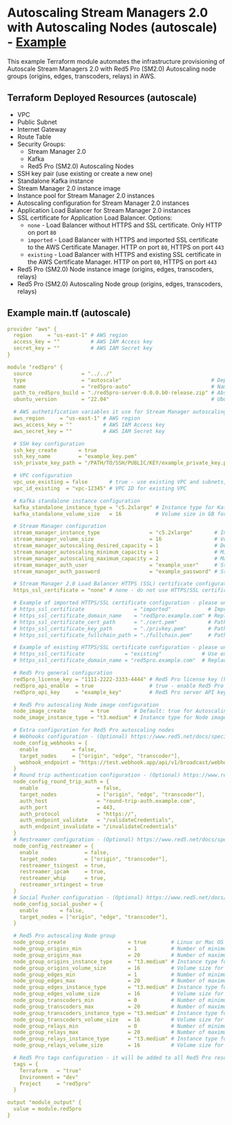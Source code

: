 # Autoscaling Stream Managers 2.0 with Autoscaling Nodes (autoscale) - [Example](https://github.com/red5pro/terraform-aws-red5pro/tree/master/examples/autoscale)

This example Terraform module automates the infrastructure provisioning of Autoscale Stream Managers 2.0 with Red5 Pro (SM2.0) Autoscaling node groups (origins, edges, transcoders, relays) in AWS.

## Terraform Deployed Resources (autoscale)

- VPC
- Public Subnet
- Internet Gateway
- Route Table
- Security Groups:
  - Stream Manager 2.0
  - Kafka
  - Red5 Pro (SM2.0) Autoscaling Nodes
- SSH key pair (use existing or create a new one)
- Standalone Kafka instance
- Stream Manager 2.0 instance image
- Instance pool for Stream Manager 2.0 instances
- Autoscaling configuration for Stream Manager 2.0 instances
- Application Load Balancer for Stream Manager 2.0 instances
- SSL certificate for Application Load Balancer. Options:
  - `none` - Load Balancer without HTTPS and SSL certificate. Only HTTP on port `80`
  - `imported` - Load Balancer with HTTPS and imported SSL certificate to the AWS Certificate Manager. HTTP on port `80`, HTTPS on port `443`
  - `existing` - Load Balancer with HTTPS and existing SSL certificate in the AWS Certificate Manager. HTTP on port `80`, HTTPS on port `443`
- Red5 Pro (SM2.0) Node instance image (origins, edges, transcoders, relays)
- Red5 Pro (SM2.0) Autoscaling Node group (origins, edges, transcoders, relays)

## Example main.tf (autoscale)

```yaml
provider "aws" {
  region     = "us-east-1" # AWS region
  access_key = ""          # AWS IAM Access key
  secret_key = ""          # AWS IAM Secret key
}

module "red5pro" {
  source                = "../../"
  type                  = "autoscale"                             # Deployment type: standalone, cluster, autoscale
  name                  = "red5pro-auto"                          # Name to be used on all the resources as identifier
  path_to_red5pro_build = "./red5pro-server-0.0.0.b0-release.zip" # Absolute path or relative path to Red5 Pro server ZIP file
  ubuntu_version        = "22.04"                                 # Ubuntu version for Red5 Pro servers

  # AWS authetification variables it use for Stream Manager autoscaling configuration
  aws_region     = "us-east-1" # AWS region 
  aws_access_key = ""          # AWS IAM Access key
  aws_secret_key = ""          # AWS IAM Secret key

  # SSH key configuration
  ssh_key_create       = true                                              # true - create new SSH key, false - use existing SSH key
  ssh_key_name         = "example_key.pem"                                 # Name of existing SSH key private key
  ssh_private_key_path = "/PATH/TO/SSH/PUBLIC/KEY/example_private_key.pem" # Path to existing SSH private key

  # VPC configuration
  vpc_use_existing = false       # true - use existing VPC and subnets, false - create new VPC and subnets
  vpc_id_existing  = "vpc-12345" # VPC ID for existing VPC

  # Kafka standalone instance configuration
  kafka_standalone_instance_type = "c5.2xlarge" # Instance type for Kafka standalone instance
  kafka_standalone_volume_size   = 16           # Volume size in GB for Kafka standalone instance

  # Stream Manager configuration 
  stream_manager_instance_type                = "c5.2xlarge"       # Instance type for Stream Manager
  stream_manager_volume_size                  = 16                 # Volume size for Stream Manager
  stream_manager_autoscaling_desired_capacity = 1                  # Desired capacity for Stream Manager autoscaling group
  stream_manager_autoscaling_minimum_capacity = 1                  # Minimum capacity for Stream Manager autoscaling group
  stream_manager_autoscaling_maximum_capacity = 2                  # Maximum capacity for Stream Manager autoscaling group
  stream_manager_auth_user                    = "example_user"     # Stream Manager 2.0 authentication user name
  stream_manager_auth_password                = "example_password" # Stream Manager 2.0 authentication password

  # Stream Manager 2.0 Load Balancer HTTPS (SSL) certificate configuration
  https_ssl_certificate = "none" # none - do not use HTTPS/SSL certificate, imported - import existing HTTPS/SSL certificate

  # Example of imported HTTPS/SSL certificate configuration - please uncomment and provide your domain name, certificate and key paths
  # https_ssl_certificate                = "imported"            # Improt local HTTPS/SSL certificate to AWS ACM
  # https_ssl_certificate_domain_name    = "red5pro.example.com" # Replace with your domain name
  # https_ssl_certificate_cert_path      = "./cert.pem"          # Path to cert file
  # https_ssl_certificate_key_path       = "./privkey.pem"       # Path to privkey file
  # https_ssl_certificate_fullchain_path = "./fullchain.pem"     # Path to full chain file

  # Example of existing HTTPS/SSL certificate configuration - please uncomment and provide your domain name
  # https_ssl_certificate             = "existing"             # Use existing HTTPS/SSL certificate from AWS ACM
  # https_ssl_certificate_domain_name = "red5pro.example.com"  # Replace with your domain name

  # Red5 Pro general configuration
  red5pro_license_key = "1111-2222-3333-4444" # Red5 Pro license key (https://account.red5.net/login)
  red5pro_api_enable  = true                  # true - enable Red5 Pro server API, false - disable Red5 Pro server API (https://www.red5.net/docs/development/api/overview/)
  red5pro_api_key     = "example_key"         # Red5 Pro server API key (https://www.red5.net/docs/development/api/overview/)

  # Red5 Pro autoscaling Node image configuration
  node_image_create        = true        # Default: true for Autoscaling and Cluster, true - create new Node image, false - not create new Node image
  node_image_instance_type = "t3.medium" # Instance type for Node image

  # Extra configuration for Red5 Pro autoscaling nodes
  # Webhooks configuration - (Optional) https://www.red5.net/docs/special/webhooks/overview/
  node_config_webhooks = {
    enable           = false,
    target_nodes     = ["origin", "edge", "transcoder"],
    webhook_endpoint = "https://test.webhook.app/api/v1/broadcast/webhook"
  }
  # Round trip authentication configuration - (Optional) https://www.red5.net/docs/special/authplugin/simple-auth/
  node_config_round_trip_auth = {
    enable                   = false,
    target_nodes             = ["origin", "edge", "transcoder"],
    auth_host                = "round-trip-auth.example.com",
    auth_port                = 443,
    auth_protocol            = "https://",
    auth_endpoint_validate   = "/validateCredentials",
    auth_endpoint_invalidate = "/invalidateCredentials"
  }
  # Restreamer configuration - (Optional) https://www.red5.net/docs/special/restreamer/overview/
  node_config_restreamer = {
    enable               = false,
    target_nodes         = ["origin", "transcoder"],
    restreamer_tsingest  = true,
    restreamer_ipcam     = true,
    restreamer_whip      = true,
    restreamer_srtingest = true
  }
  # Social Pusher configuration - (Optional) https://www.red5.net/docs/development/social-media-plugin/rest-api/
  node_config_social_pusher = {
    enable       = false,
    target_nodes = ["origin", "edge", "transcoder"],
  }

  # Red5 Pro autoscaling Node group
  node_group_create                    = true        # Linux or Mac OS only. true - create new Node group, false - not create new Node group
  node_group_origins_min               = 1           # Number of minimum Origins
  node_group_origins_max               = 20          # Number of maximum Origins
  node_group_origins_instance_type     = "t3.medium" # Instance type for Origins
  node_group_origins_volume_size       = 16          # Volume size for Origins
  node_group_edges_min                 = 1           # Number of minimum Edges
  node_group_edges_max                 = 20          # Number of maximum Edges
  node_group_edges_instance_type       = "t3.medium" # Instance type for Edges
  node_group_edges_volume_size         = 16          # Volume size for Edges
  node_group_transcoders_min           = 0           # Number of minimum Transcoders
  node_group_transcoders_max           = 20          # Number of maximum Transcoders
  node_group_transcoders_instance_type = "t3.medium" # Instance type for Transcoders
  node_group_transcoders_volume_size   = 16          # Volume size for Transcoders
  node_group_relays_min                = 0           # Number of minimum Relays
  node_group_relays_max                = 20          # Number of maximum Relays
  node_group_relays_instance_type      = "t3.medium" # Instance type for Relays
  node_group_relays_volume_size        = 16          # Volume size for Relays

  # Red5 Pro tags configuration - it will be added to all Red5 Pro resources
  tags = {
    Terraform   = "true"
    Environment = "dev"
    Project     = "red5pro"
  }

output "module_output" {
  value = module.red5pro
}
```
